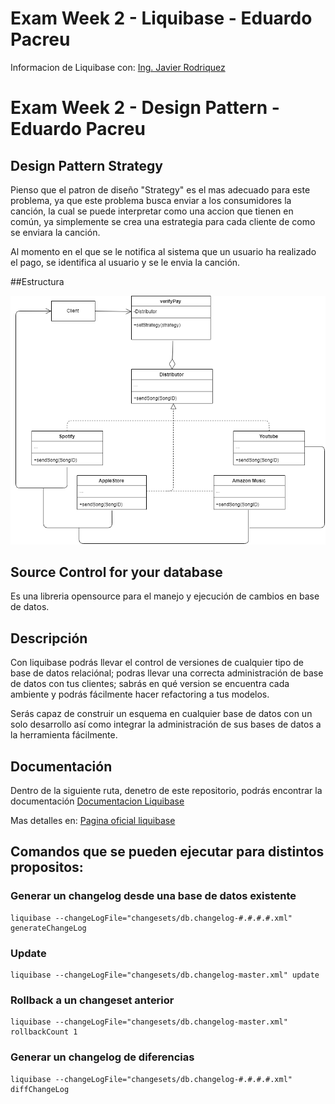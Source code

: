 # Exam Week 2 - Liquibase - Eduardo Pacreu
Informacion de Liquibase con: [Ing. Javier Rodriquez](https://github.com/IngJavierR/liquibase)
# Exam Week 2 - Design Pattern - Eduardo Pacreu
## Design Pattern Strategy

Pienso que el patron de diseño "Strategy" es el mas adecuado para este problema, ya que este problema busca enviar a los consumidores la canción, la cual se puede interpretar como una accion que tienen en común, ya simplemente se crea una estrategia para cada cliente de como se enviara la canción.

Al momento en el que se le notifica al sistema que un usuario ha realizado el pago, se identifica al usuario y se le envia la canción.

##Estructura

![Esquema](https://raw.githubusercontent.com/eduardomario/ExamenSemana2/master/Strategy.png)

## Source Control for your database

Es una libreria opensource para el manejo y ejecución de cambios en base de datos.

## Descripción
Con liquibase podrás llevar el control de versiones de cualquier tipo de base de datos relaciónal; podras llevar una correcta administración de base de datos con tus clientes; sabrás en qué version se encuentra cada ambiente y podrás fácilmente hacer refactoring a tus modelos.

Serás capaz de construir un esquema en cualquier base de datos con un solo desarrollo así como integrar la administración de sus bases de datos a la herramienta fácilmente.

## Documentación

Dentro de la siguiente ruta, denetro de este repositorio, podrás encontrar la documentación
[Documentacion Liquibase](https://github.com/IngJavierR/liquibase/blob/master/documentacion)

Mas detalles en: 
[Pagina oficial liquibase](http://www.liquibase.org/)

## Comandos que se pueden ejecutar para distintos propositos:

### Generar un changelog desde una base de datos existente

    liquibase --changeLogFile="changesets/db.changelog-#.#.#.#.xml" generateChangeLog

### Update

    liquibase --changeLogFile="changesets/db.changelog-master.xml" update

### Rollback a un changeset anterior

    liquibase --changeLogFile="changesets/db.changelog-master.xml" rollbackCount 1

### Generar un changelog de diferencias

    liquibase --changeLogFile="changesets/db.changelog-#.#.#.#.xml" diffChangeLog
